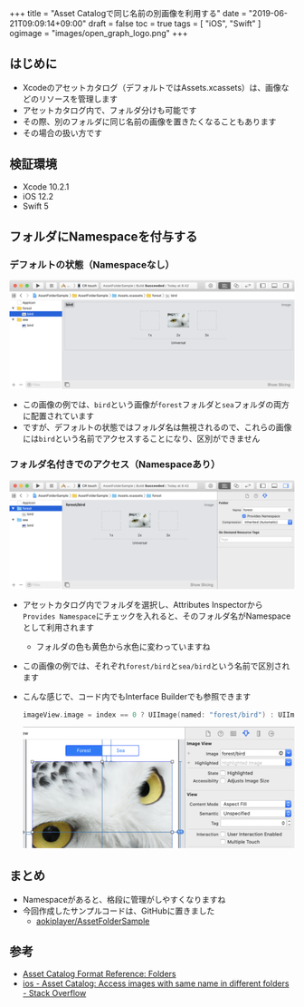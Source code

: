 +++
title = "Asset Catalogで同じ名前の別画像を利用する"
date = "2019-06-21T09:09:14+09:00"
draft = false
toc = true
tags = [ "iOS", "Swift" ]
ogimage = "images/open_graph_logo.png"
+++

## はじめに
- Xcodeのアセットカタログ（デフォルトではAssets.xcassets）は、画像などのリソースを管理します
- アセットカタログ内で、フォルダ分けも可能です
- その際、別のフォルダに同じ名前の画像を置きたくなることもあります
- その場合の扱い方です

## 検証環境
- Xcode 10.2.1
- iOS 12.2
- Swift 5

## フォルダにNamespaceを付与する
### デフォルトの状態（Namespaceなし）
![no_namespace](/images/assetfolder/no_namespace.png)

- この画像の例では、`bird`という画像が`forest`フォルダと`sea`フォルダの両方に配置されています
- ですが、デフォルトの状態ではフォルダ名は無視されるので、これらの画像には`bird`という名前でアクセスすることになり、区別ができません

### フォルダ名付きでのアクセス（Namespaceあり）
![with_namespace](/images/assetfolder/with_namespace.png)

- アセットカタログ内でフォルダを選択し、Attributes Inspectorから`Provides Namespace`にチェックを入れると、そのフォルダ名がNamespaceとして利用されます
    - フォルダの色も黄色から水色に変わっていますね
- この画像の例では、それぞれ`forest/bird`と`sea/bird`という名前で区別されます
- こんな感じで、コード内でもInterface Builderでも参照できます

    ```swift
    imageView.image = index == 0 ? UIImage(named: "forest/bird") : UIImage(named: "sea/bird")
    ```

    ![image_ib](/images/assetfolder/image_ib.png)

## まとめ
- Namespaceがあると、格段に管理がしやすくなりますね
- 今回作成したサンプルコードは、GitHubに置きました
    - [aokiplayer/AssetFolderSample](https://github.com/aokiplayer/AssetFolderSample)

## 参考
- [Asset Catalog Format Reference: Folders](https://developer.apple.com/library/archive/documentation/Xcode/Reference/xcode_ref-Asset_Catalog_Format/FolderStructure.html#//apple_ref/doc/uid/TP40015170-CH33-SW1)
- [ios - Asset Catalog: Access images with same name in different folders - Stack Overflow](https://stackoverflow.com/questions/33284412/asset-catalog-access-images-with-same-name-in-different-folders)

